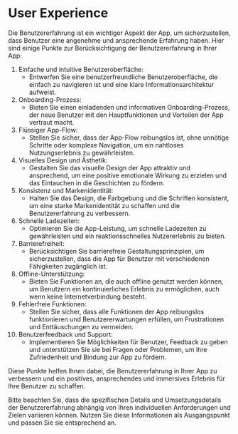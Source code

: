 # User Experience

Die Benutzererfahrung ist ein wichtiger Aspekt der App, um sicherzustellen, dass Benutzer eine angenehme und ansprechende Erfahrung haben. Hier sind einige Punkte zur Berücksichtigung der Benutzererfahrung in Ihrer App:

1. Einfache und intuitive Benutzeroberfläche:
   - Entwerfen Sie eine benutzerfreundliche Benutzeroberfläche, die einfach zu navigieren ist und eine klare Informationsarchitektur aufweist.
2. Onboarding-Prozess:
   - Bieten Sie einen einladenden und informativen Onboarding-Prozess, der neue Benutzer mit den Hauptfunktionen und Vorteilen der App vertraut macht.
3. Flüssiger App-Flow:
   - Stellen Sie sicher, dass der App-Flow reibungslos ist, ohne unnötige Schritte oder komplexe Navigation, um ein nahtloses Nutzungserlebnis zu gewährleisten.
4. Visuelles Design und Ästhetik:
   - Gestalten Sie das visuelle Design der App attraktiv und ansprechend, um eine positive emotionale Wirkung zu erzielen und das Eintauchen in die Geschichten zu fördern.
5. Konsistenz und Markenidentität:
   - Halten Sie das Design, die Farbgebung und die Schriften konsistent, um eine starke Markenidentität zu schaffen und die Benutzererfahrung zu verbessern.
6. Schnelle Ladezeiten:
   - Optimieren Sie die App-Leistung, um schnelle Ladezeiten zu gewährleisten und ein reaktionsschnelles Nutzererlebnis zu bieten.
7. Barrierefreiheit:
   - Berücksichtigen Sie barrierefreie Gestaltungsprinzipien, um sicherzustellen, dass die App für Benutzer mit verschiedenen Fähigkeiten zugänglich ist.
8. Offline-Unterstützung:
   - Bieten Sie Funktionen an, die auch offline genutzt werden können, um Benutzern ein kontinuierliches Erlebnis zu ermöglichen, auch wenn keine Internetverbindung besteht.
9. Fehlerfreie Funktionen:
   - Stellen Sie sicher, dass alle Funktionen der App reibungslos funktionieren und Benutzererwartungen erfüllen, um Frustrationen und Enttäuschungen zu vermeiden.
10. Benutzerfeedback und Support:
    - Implementieren Sie Möglichkeiten für Benutzer, Feedback zu geben und unterstützen Sie sie bei Fragen oder Problemen, um ihre Zufriedenheit und Bindung zur App zu fördern.

Diese Punkte helfen Ihnen dabei, die Benutzererfahrung in Ihrer App zu verbessern und ein positives, ansprechendes und immersives Erlebnis für Ihre Benutzer zu schaffen.

Bitte beachten Sie, dass die spezifischen Details und Umsetzungsdetails der Benutzererfahrung abhängig von Ihren individuellen Anforderungen und Zielen variieren können. Nutzen Sie diese Informationen als Ausgangspunkt und passen Sie sie entsprechend an.

